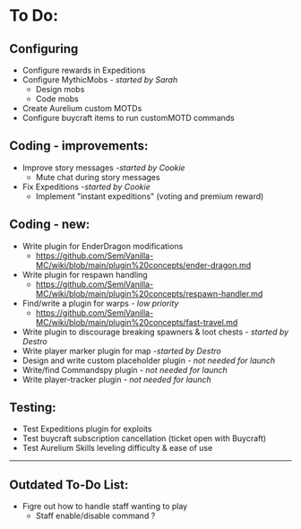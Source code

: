 # To Do:

## Configuring
- Configure rewards in Expeditions
- Configure MythicMobs _- started by Sarah_
    - Design mobs
    - Code mobs
- Create Aurelium custom MOTDs
- Configure buycraft items to run customMOTD commands

## Coding - improvements:

- Improve story messages _-started by Cookie_
    - Mute chat during story messages
- Fix Expeditions _-started by Cookie_
    - Implement "instant expeditions" (voting and premium reward)

## Coding - new:
- Write plugin for EnderDragon modifications
    - https://github.com/SemiVanilla-MC/wiki/blob/main/plugin%20concepts/ender-dragon.md
- Write plugin for respawn handling
    - https://github.com/SemiVanilla-MC/wiki/blob/main/plugin%20concepts/respawn-handler.md
- Find/write a plugin for warps _- low priority_
    - https://github.com/SemiVanilla-MC/wiki/blob/main/plugin%20concepts/fast-travel.md
- Write plugin to discourage breaking spawners & loot chests _- started by Destro_
- Write player marker plugin for map _-started by Destro_
- Design and write custom placeholder plugin _- not needed for launch_
- Write/find Commandspy plugin _- not needed for launch_
- Write player-tracker plugin _- not needed for launch_

## Testing:

- Test Expeditions plugin for exploits
- Test buycraft subscription cancellation (ticket open with Buycraft)
- Test Aurelium Skills leveling difficulty & ease of use

--------------------


## Outdated To-Do List:

- Figre out how to handle staff wanting to play
    - Staff enable/disable command ? 
